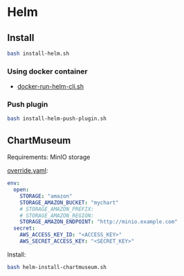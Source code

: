 # Helm

## Install

```bash
bash install-helm.sh
```

### Using docker container

- [docker-run-helm-cli.sh](/helm/docker-run-helm-cli.sh)

### Push plugin

```bash
bash install-helm-push-plugin.sh
```

## ChartMuseum

Requirements: MinIO storage

[override.yaml](/helm/override.yaml):

```yaml
env:
  open:
    STORAGE: "amazon"
    STORAGE_AMAZON_BUCKET: "mychart"
    # STORAGE_AMAZON_PREFIX:
    # STORAGE_AMAZON_REGION:
    STORAGE_AMAZON_ENDPOINT: "http://minio.example.com"
  secret:
    AWS_ACCESS_KEY_ID: "<ACCESS_KEY>"
    AWS_SECRET_ACCESS_KEY: "<SECRET_KEY>"
```

Install:

```bash
bash helm-install-chartmuseum.sh
```
